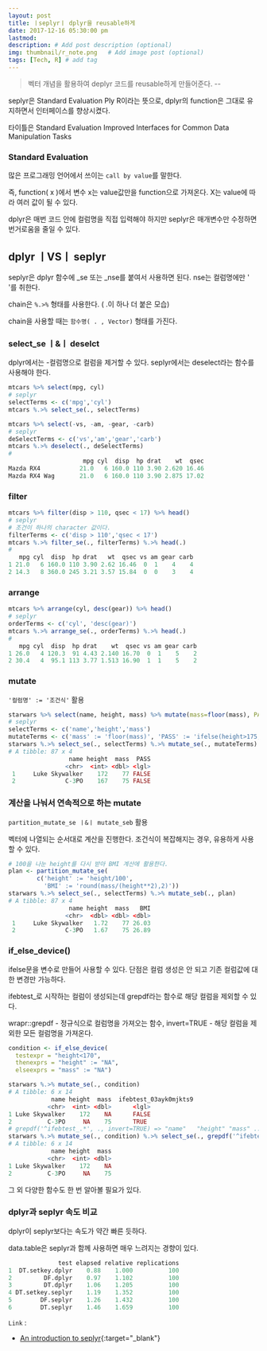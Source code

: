 ```yaml
---
layout: post
title: ㅣseplyrㅣ dplyr을 reusable하게
date: 2017-12-16 05:30:00 pm
lastmod:
description: # Add post description (optional)
img: thumbnail/r_note.png   # Add image post (optional)
tags: [Tech, R] # add tag
---
```


> 벡터 개념을 활용하여 deplyr 코드를 reusable하게 만들어준다.  -- 

seplyr은 Standard Evaluation Ply R이라는 뜻으로, dplyr의 function은 그대로 유지하면서 인터페이스를 향상시켰다.

타이틀은 Standard Evaluation Improved Interfaces for Common Data Manipulation Tasks

### Standard Evaluation

많은 프로그래밍 언어에서 쓰이는 `call by value`를 말한다.

즉, function( x )에서 변수 x는 value값만을 function으로 가져온다. X는 value에 따라 여러 값이 될 수 있다.

dplyr은 매번 코드 안에 컬럼명을 직접 입력해야 하지만 seplyr은 매개변수만 수정하면 번거로움을 줄일 수 있다.

## dplyr ㅣVSㅣ seplyr

seplyr은 dplyr 함수에 _se 또는 _nse를 붙여서 사용하면 된다. nse는 컬럼명에만 ' '를 취한다.

chain은 `%.>%` 형태를 사용한다. ( .이 하나 더 붙은 모습)

chain을 사용할 때는 `함수명( . , Vector)` 형태를 가진다.

### select_se ㅣ&ㅣ deselct

dplyr에서는 -컬럼명으로 컬럼을 제거할 수 있다. seplyr에서는 deselect라는 함수를 사용해야 한다.

``` r
mtcars %>% select(mpg, cyl)
# seplyr
selectTerms <- c('mpg','cyl')
mtcars %.>% select_se(., selectTerms)
```

``` r
mtcars %>% select(-vs, -am, -gear, -carb)
# seplyr
deSelectTerms <- c('vs','am','gear','carb')
mtcars %.>% deselect(., deSelectTerms)
#
                     mpg cyl  disp  hp drat    wt  qsec
Mazda RX4           21.0   6 160.0 110 3.90 2.620 16.46
Mazda RX4 Wag       21.0   6 160.0 110 3.90 2.875 17.02
```

### filter

``` r
mtcars %>% filter(disp > 110, qsec < 17) %>% head()
# seplyr
# 조건이 하나의 character 값이다.
filterTerms <- c('disp > 110','qsec < 17')
mtcars %.>% filter_se(., filterTerms) %.>% head(.)
#
   mpg cyl  disp  hp drat   wt  qsec vs am gear carb
1 21.0   6 160.0 110 3.90 2.62 16.46  0  1    4    4
2 14.3   8 360.0 245 3.21 3.57 15.84  0  0    3    4
```
### arrange

``` r
mtcars %>% arrange(cyl, desc(gear)) %>% head()
# seplyr
orderTerms <- c('cyl', 'desc(gear)')
mtcars %.>% arrange_se(., orderTerms) %.>% head(.)
# 
   mpg cyl  disp  hp drat    wt  qsec vs am gear carb
1 26.0   4 120.3  91 4.43 2.140 16.70  0  1    5    2
2 30.4   4  95.1 113 3.77 1.513 16.90  1  1    5    2
```

### mutate

`'컬럼명' := '조건식'` 활용

``` r
starwars %>% select(name, height, mass) %>% mutate(mass=floor(mass), PASS=ifelse(height>175,TRUE,FALSE))
# seplyr
selectTerms <- c('name','height','mass')
mutateTerms <- c('mass' := 'floor(mass)', 'PASS' := 'ifelse(height>175, TRUE, FALSE)')
starwars %.>% select_se(., selectTerms) %.>% mutate_se(., mutateTerms)
# A tibble: 87 x 4
                 name height  mass  PASS
                <chr>  <int> <dbl> <lgl>
 1     Luke Skywalker    172    77 FALSE
 2              C-3PO    167    75 FALSE
```

### 계산을 나눠서 연속적으로 하는 mutate

`partition_mutate_se ㅣ&ㅣ mutate_seb` 활용

벡터에 나열되는 순서대로 계산을 진행한다. 조건식이 복잡해지는 경우, 유용하게 사용할 수 있다.

``` r
# 100을 나눈 height를 다시 받아 BMI 계산에 활용한다.
plan <- partition_mutate_se(
        c('height' := 'height/100',
          'BMI' := 'round(mass/(height**2),2)'))
starwars %.>% select_se(., selectTerms) %.>% mutate_seb(., plan)
# A tibble: 87 x 4
                 name height  mass   BMI
                <chr>  <dbl> <dbl> <dbl>
 1     Luke Skywalker   1.72    77 26.03
 2              C-3PO   1.67    75 26.89
```

### if_else_device()

ifelse문을 변수로 만들어 사용할 수 있다. 단점은 컬럼 생성은 안 되고 기존 컬럼값에 대한 변경만 가능하다.

ifebtest_로 시작하는 컬럼이 생성되는데 grepdf라는 함수로 해당 컬럼을 제외할 수 있다.

wrapr::grepdf - 정규식으로 컬럼명을 가져오는 함수, invert=TRUE - 해당 컬럼을 제외한 모든 컬럼명을 가져온다.

``` r
condition <- if_else_device(
  testexpr = "height<170",
  thenexprs = "height" := "NA",
  elseexprs = "mass" := "NA")

starwars %.>% mutate_se(., condition)
# A tibble: 6 x 14
            name height  mass  ifebtest_03ayk0mjkts9
           <chr>  <int> <dbl>      <lgl>
1 Luke Skywalker    172    NA      FALSE
2          C-3PO     NA    75      TRUE
# grepdf('^ifebtest_.*', ., invert=TRUE) => "name"   "height" "mass" ...
starwars %.>% mutate_se(., condition) %.>% select_se(., grepdf('^ifebtest_.*', ., invert=TRUE))
# A tibble: 6 x 14
            name height  mass
           <chr>  <int> <dbl>      
1 Luke Skywalker    172    NA  
2          C-3PO     NA    75      
```
그 외 다양한 함수도 한 번 알아볼 필요가 있다.

### dplyr과 seplyr 속도 비교

dplyr이 seplyr보다는 속도가 약간 빠른 듯하다. 

data.table은 seplyr과 함께 사용하면 매우 느려지는 경향이 있다.

``` r
              test elapsed relative replications
1  DT.setkey.dplyr    0.88    1.000          100
2         DF.dplyr    0.97    1.102          100
3         DT.dplyr    1.06    1.205          100
4 DT.setkey.seplyr    1.19    1.352          100
5        DF.seplyr    1.26    1.432          100
6        DT.seplyr    1.46    1.659          100
```

`Link` : 

* [An introduction to seplyr](http://blog.revolutionanalytics.com/2017/12/introduction-to-seplyr.html){:target="_blank"}

